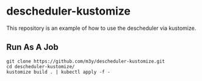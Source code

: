 # descheduler-kustomize

This repository is an example of how to use the descheduler via kustomize.

## Run As A Job
```
git clone https://github.com/m3y/descheduler-kustomize.git
cd descheduler-kustomize/
kustomize build . | kubectl apply -f -
```
